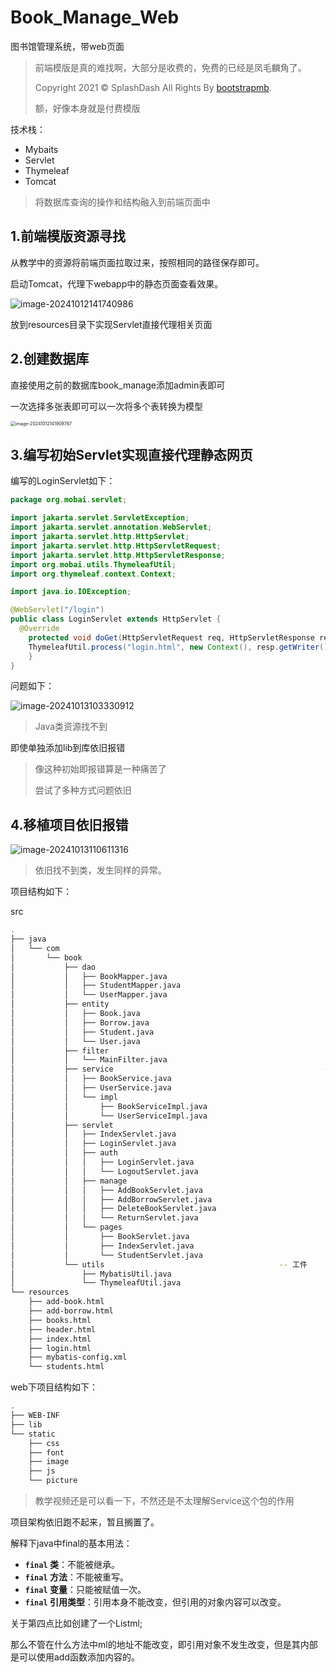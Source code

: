 # Book_Manage_Web
图书馆管理系统，带web页面

> 前端模版是真的难找啊，大部分是收费的，免费的已经是凤毛麟角了。
>
> Copyright 2021 © SplashDash All Rights By [bootstrapmb](http://www.bootstrapmb.com/).
>
> 额，好像本身就是付费模版

技术栈：

- Mybaits
- Servlet
- Thymeleaf
- Tomcat

> 将数据库查询的操作和结构融入到前端页面中

## 1.前端模版资源寻找

从教学中的资源将前端页面拉取过来，按照相同的路径保存即可。

启动Tomcat，代理下webapp中的静态页面查看效果。

![image-20241012141740986](images/image-20241012141740986.png)

放到resources目录下实现Servlet直接代理相关页面

## 2.创建数据库

直接使用之前的数据库book_manage添加admin表即可

一次选择多张表即可可以一次将多个表转换为模型

<img src="images/image-20241012141909787.png" alt="image-20241012141909787" style="zoom:50%;" />

## 3.编写初始Servlet实现直接代理静态网页

编写的LoginServlet如下：

```java
package org.mobai.servlet;

import jakarta.servlet.ServletException;
import jakarta.servlet.annotation.WebServlet;
import jakarta.servlet.http.HttpServlet;
import jakarta.servlet.http.HttpServletRequest;
import jakarta.servlet.http.HttpServletResponse;
import org.mobai.utils.ThymeleafUtil;
import org.thymeleaf.context.Context;

import java.io.IOException;

@WebServlet("/login")
public class LoginServlet extends HttpServlet {
  @Override
    protected void doGet(HttpServletRequest req, HttpServletResponse resp) throws ServletException, IOException {
    ThymeleafUtil.process("login.html", new Context(), resp.getWriter());
    }
}
```

问题如下：

![image-20241013103330912](images/image-20241013103330912.png)

> Java类资源找不到

即使单独添加lib到库依旧报错

> 像这种初始即报错算是一种痛苦了
>
> 尝试了多种方式问题依旧

## 4.移植项目依旧报错

![image-20241013110611316](images/image-20241013110611316.png)

> 依旧找不到类，发生同样的异常。

项目结构如下：

src

```bash
.
├── java
│   └── com
│       └── book
│           ├── dao															-- 数据库操作映射接口
│           │   ├── BookMapper.java	
│           │   ├── StudentMapper.java
│           │   └── UserMapper.java
│           ├── entity													-- 数据库实体模型
│           │   ├── Book.java
│           │   ├── Borrow.java
│           │   ├── Student.java
│           │   └── User.java
│           ├── filter													-- 资源过滤器
│           │   └── MainFilter.java
│           ├── service												  -- 业务逻辑层和实现	
│           │   ├── BookService.java
│           │   ├── UserService.java         
│           │   └── impl         
│           │       ├── BookServiceImpl.java
│           │       └── UserServiceImpl.java
│           ├── servlet													-- servlet功能，这里调用dao中的方法
│           │   ├── IndexServlet.java
│           │   ├── LoginServlet.java
│           │   ├── auth
│           │   │   ├── LoginServlet.java
│           │   │   └── LogoutServlet.java
│           │   ├── manage
│           │   │   ├── AddBookServlet.java
│           │   │   ├── AddBorrowServlet.java
│           │   │   ├── DeleteBookServlet.java
│           │   │   └── ReturnServlet.java
│           │   └── pages
│           │       ├── BookServlet.java
│           │       ├── IndexServlet.java
│           │       └── StudentServlet.java
│           └── utils                						-- 工件
│               ├── MybatisUtil.java
│               └── ThymeleafUtil.java
└── resources
    ├── add-book.html
    ├── add-borrow.html
    ├── books.html
    ├── header.html
    ├── index.html
    ├── login.html
    ├── mybatis-config.xml
    └── students.html
```

web下项目结构如下：

```bash
.
├── WEB-INF
├── lib
└── static
    ├── css
    ├── font
    ├── image
    ├── js
    └── picture
```

> 教学视频还是可以看一下，不然还是不太理解Service这个包的作用

项目架构依旧跑不起来，暂且搁置了。

解释下java中final的基本用法：

- **`final` 类**：不能被继承。
- **`final` 方法**：不能被重写。
- **`final` 变量**：只能被赋值一次。
- **`final` 引用类型**：引用本身不能改变，但引用的对象内容可以改变。

关于第四点比如创建了一个List<Interger>ml;

那么不管在什么方法中ml的地址不能改变，即引用对象不发生改变，但是其内部是可以使用add函数添加内容的。
